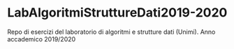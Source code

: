 # LabAlgoritmiStruttureDati2019-2020
Repo di esercizi del laboratorio di algoritmi e strutture dati (Unimi). Anno accademico 2019/2020
